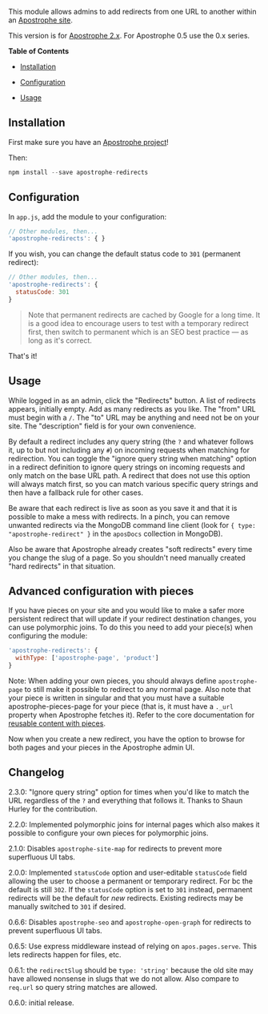 This module allows admins to add redirects from one URL to another within an [Apostrophe site](http://apostrophecms.org/).

This version is for [Apostrophe 2.x](http://apostrophecms.org/). For Apostrophe 0.5 use the 0.x series.

**Table of Contents**

* [Installation](#installation)

* [Configuration](#configuration)

* [Usage](#usage)

## <a id="installation"></a> Installation

First make sure you have an [Apostrophe project](http://apostrophecms.org/)!

Then:

```javascript
npm install --save apostrophe-redirects
```

## <a id="installation"></a> Configuration

In `app.js`, add the module to your configuration:

```javascript
// Other modules, then...
'apostrophe-redirects': { }
```

If you wish, you can change the default status code to `301` (permanent redirect):

```javascript
// Other modules, then...
'apostrophe-redirects': {
  statusCode: 301
}
```

> Note that permanent redirects are cached by Google for a long time. It is a good idea to encourage users to test with a temporary redirect first, then switch to permanent which is an SEO best practice — as long as it's correct.

That's it!

## <a id="usage"></a> Usage

While logged in as an admin, click the "Redirects" button. A list of redirects appears, initially empty. Add as many redirects as you like. The "from" URL must begin with a `/`. The "to" URL may be anything and need not be on your site. The "description" field is for your own convenience.

By default a redirect includes any query string (the `?` and whatever follows it, up to but not including any `#`) on incoming requests when matching for redirection. You can toggle the "ignore query string when matching" option in a redirect definition to ignore query strings on incoming requests and only match on the base URL path. A redirect that does not use this option will always match first, so you can match various specific query strings and then have a fallback rule for other cases.

Be aware that each redirect is live as soon as you save it and that it is possible to make a mess with redirects. In a pinch, you can remove unwanted redirects via the MongoDB command line client (look for `{ type: "apostrophe-redirect" }` in the `aposDocs` collection in MongoDB).

Also be aware that Apostrophe already creates "soft redirects" every time you change the slug of a page. So you shouldn't need manually created "hard redirects" in that situation.

## Advanced configuration with pieces

If you have pieces on your site and you would like to make a safer more persistent redirect that will update if your redirect destination changes, you can use polymorphic joins. To do this you need to add your piece(s) when configuring the module:

```javascript
'apostrophe-redirects': {
  withType: ['apostrophe-page', 'product']
}
```

Note: When adding your own pieces, you should always define `apostrophe-page` to still make it possible to redirect to any normal page. Also note that your piece is written in singular and that you must have a suitable apostrophe-pieces-page for your piece (that is, it must have a `._url` property when Apostrophe fetches it). Refer to the core documentation for [reusable content with pieces](https://apostrophecms.org/docs/tutorials/getting-started/reusable-content-with-pieces.html#displaying-a-directory-of-people-on-a-page-with-code-apostrophe-pieces-pages-code).

Now when you create a new redirect, you have the option to browse for both pages and your pieces in the Apostrophe admin UI.

## Changelog

2.3.0: "Ignore query string" option for times when you'd like to match the URL regardless of the `?` and everything that follows it. Thanks to Shaun Hurley for the contribution.

2.2.0: Implemented polymorphic joins for internal pages which also makes it possible to configure your own pieces for polymorphic joins.

2.1.0: Disables `apostrophe-site-map` for redirects to prevent more superfluous UI tabs.

2.0.0: Implemented `statusCode` option and user-editable `statusCode` field allowing the user to choose a permanent or temporary redirect. For bc the default is still `302`. If the `statusCode` option is set to `301` instead, permanent redirects will be the default for *new* redirects. Existing redirects may be manually switched to `301` if desired.

0.6.6: Disables `apostrophe-seo` and `apostrophe-open-graph` for redirects to prevent superfluous UI tabs.

0.6.5: Use express middleware instead of relying on `apos.pages.serve`. This lets redirects happen for files, etc.

0.6.1: the `redirectSlug` should be `type: 'string'` because the old site may have allowed nonsense in slugs that we do not allow. Also compare to `req.url` so query string matches are allowed.

0.6.0: initial release.
